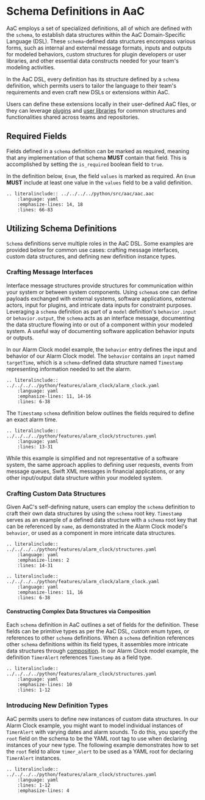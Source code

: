 # Schema Definitions in AaC

AaC employs a set of specialized definitions, all of which are defined with the `schema`, to establish data structures within the AaC Domain-Specific Language (DSL). These `schema`-defined data structures encompass various forms, such as internal and external message formats, inputs and outputs for modeled behaviors, custom structures for plugin developers or user libraries, and other essential data constructs needed for your team's modeling activities.

In the AaC DSL, every definition has its structure defined by a `schema` definition, which permits users to tailor the language to their team's requirements and even craft new DSLs or extensions within AaC.

Users can define these extensions locally in their user-defined AaC files, or they can leverage [plugins](../dev_guide/plugin_dev_guide.md) and [user libraries](./user_library.md) for common structures and functionalities shared across teams and repositories.

## Required Fields

Fields defined in a `schema` definition can be marked as required, meaning that any implementation of that schema **MUST** contain that field. This is accomplished by setting the `is_required` boolean field to `true`.

In the definition below, `Enum`, the field `values` is marked as required.  An `Enum` **MUST** include at least one value in the `values` field to be a valid definition.

```{eval-rst}
.. literalinclude:: ../../../../python/src/aac/aac.aac
    :language: yaml
    :emphasize-lines: 14, 18
    :lines: 66-83
```

## Utilizing Schema Definitions

`Schema` definitions serve multiple roles in the AaC DSL. Some examples are provided below for common use cases: crafting message interfaces, custom data structures, and defining new definition instance types.

### Crafting Message Interfaces

Interface message structures provide structures for communication within your system or between system components. Using `schema`s one can define payloads exchanged with external systems, software applications, external actors, input for plugins, and intricate data inputs for constraint purposes. Leveraging a `schema` definition as part of a `model` definition's `behavior.input` or `behavior.output`, the `schema` acts as an interface message, documenting the data structure flowing into or out of a component within your modeled system. A useful way of documenting software application behavior inputs or outputs.

In our Alarm Clock model example, the `behavior` entry defines the input and behavior of our Alarm Clock model. The `behavior` contains an `input` named `targetTime`, which is a `schema`-defined data structure named `Timestamp` representing information needed to set the alarm.

```{eval-rst}
.. literalinclude:: ../../../../python/features/alarm_clock/alarm_clock.yaml
    :language: yaml
    :emphasize-lines: 11, 14-16
    :lines: 6-38
```

The `Timestamp` `schema` definition below outlines the fields required to define an exact alarm time.

```{eval-rst}
.. literalinclude:: ../../../../python/features/alarm_clock/structures.yaml
    :language: yaml
    :lines: 13-31
```

While this example is simplified and not representative of a software system, the same approach applies to defining user requests, events from message queues, Swift XML messages in financial applications, or any other input/output data structure within your modeled system.

### Crafting Custom Data Structures

Given AaC's self-defining nature, users can employ the `schema` definition to craft their own data structures by using the `schema` root key. `Timestamp` serves as an example of a defined data structure with a `schema` root key that can be referenced by `name`, as demonstrated in the Alarm Clock model's `behavior`, or used as a component in more intricate data structures.

```{eval-rst}
.. literalinclude:: ../../../../python/features/alarm_clock/structures.yaml
    :language: yaml
    :emphasize-lines: 2
    :lines: 14-31
```

```{eval-rst}
.. literalinclude:: ../../../../python/features/alarm_clock/alarm_clock.yaml
    :language: yaml
    :emphasize-lines: 11, 16
    :lines: 6-38
```

#### Constructing Complex Data Structures via Composition

Each `schema` definition in AaC outlines a set of fields for the definition. These fields can be primitive types as per the AaC DSL, custom enum types, or references to other `schema` definitions. When a `schema` definition references other `schema` definitions within its field types, it assembles more intricate data structures through [composition](https://en.wikipedia.org/wiki/Object_composition). In our Alarm Clock model example, the definition `TimerAlert` references `Timestamp` as a field type.

```{eval-rst}
.. literalinclude:: ../../../../python/features/alarm_clock/structures.yaml
    :language: yaml
    :emphasize-lines: 10
    :lines: 1-12
```

### Introducing New Definition Types

AaC permits users to define new instances of custom data structures. In our Alarm Clock example, you might want to model individual instances of `TimerAlert` with varying dates and alarm sounds. To do this, you specify the `root` field on the schema to be the YAML root tag to use when declaring instances of your new type. The following example demonstrates how to set the `root` field to allow `timer_alert` to be used as a YAML root for declaring `TimerAlert` instances.

```{eval-rst}
.. literalinclude:: ../../../../python/features/alarm_clock/structures.yaml
    :language: yaml
    :lines: 1-12
    :emphasize-lines: 4
```


